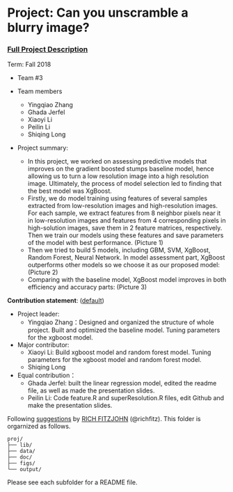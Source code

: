 # Project: Can you unscramble a blurry image? 


### [Full Project Description](doc/project3_desc.md)

Term: Fall 2018

+ Team #3
+ Team members
	+ Yingqiao Zhang
	+ Ghada Jerfel
	+ Xiaoyi Li
	+ Peilin Li
	+ Shiqing Long

+ Project summary: 
	+ In this project, we worked on assessing predictive models that improves on the gradient boosted stumps baseline model, hence allowing us to turn a low resolution image into a high resolution image. Ultimately, the process of model selection led to finding that the best model was XgBoost.
	+ Firstly, we do model training using features of several samples extracted from low-resolution images and high-resolution images. For each sample, we extract features from 8 neighbor pixels near it in low-resolution images and features from 4 corresponding pixels in high-solution images, save them in 2 feature matrices, respectively. Then we train our models using these features and save parameters of the model with best performance.
	(Picture 1)
	+ Then we tried to build 5 models, including GBM, SVM, XgBoost, Random Forest, Neural Network. In model assessment part, XgBoost outperforms other models so we choose it as our proposed model:
	(Picture 2)
	+ Comparing with the baseline model, XgBoost model improves in both efficiency and accuracy parts:
	(Picture 3)
	
	
	
**Contribution statement**: ([default](doc/a_note_on_contributions.md))
+ Project leader:
	+ Yingqiao Zhang：Designed and organized the structure of whole project. Built and optimized the baseline model. Tuning parameters for the xgboost model. 
+ Major contributor:
	+ Xiaoyi Li: Build xgboost model and random forest model. Tuning parameters for the xgboost model and random forest model.
	+ Shiqing Long
+ Equal contribution：
	+ Ghada Jerfel: built the linear regression model, edited the readme file, as well as made the presentation slides.
	+ Peilin Li: Code feature.R and superResolution.R files, edit Github and make the presentation slides.

Following [suggestions](http://nicercode.github.io/blog/2013-04-05-projects/) by [RICH FITZJOHN](http://nicercode.github.io/about/#Team) (@richfitz). This folder is orgarnized as follows.

```
proj/
├── lib/
├── data/
├── doc/
├── figs/
└── output/
```

Please see each subfolder for a README file.
